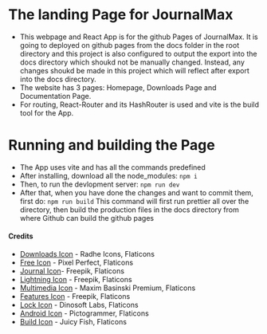 # The landing Page for JournalMax

- This webpage and React App is for the github Pages of JournalMax. It is going to deployed on github pages from the docs folder in the root directory and this project is also configured to output the export into the docs directory which shoukd not be manually changed. Instead, any changes shoukd be made in this project which will reflect after export into the docs directory.
- The website has 3 pages: Homepage, Downloads Page and Documentation Page.
- For routing, React-Router and its HashRouter is used and vite is the build tool for the App.

# Running and building the Page

- The App uses vite and has all the commands predefined
- After installing, download all the node_modules:
  `npm i`
- Then, to run the devlopment server:
  `npm run dev`
- After that, when you have done the changes and want to commit them, first do:
  `npm run build`
  This command will first run prettier all over the directory, then build the production files in the docs directory from where Github can build the github pages

#### Credits

- [Downloads Icon](./public/download.png) - Radhe Icons, Flaticons
- [Free Icon](./public/free.png) - Pixel Perfect, Flaticons
- [Journal Icon](./public/journal.png)- Freepik, Flaticons
- [Lightning Icon](./public/lightning.png) - Freepik, Flaticons
- [Multimedia Icon](./public/multimedia.png) - Maxim Basinski Premium, Flaticons
- [Features Icon](./public/features.png) - Freepik, Flaticons
- [Lock Icon](./public/lock.png) - Dinosoft Labs, Flaticons
- [Android Icon](./public/android.png) - Pictogrammer, Flaticons
- [Build Icon](./public/build.png) - Juicy Fish, Flaticons
